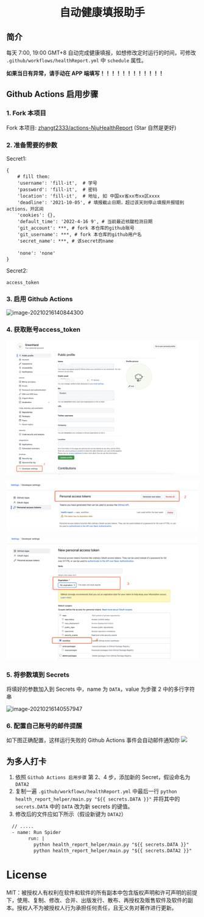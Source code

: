 <div align="center">
<h1 align="center">自动健康填报助手</h1>
</div>

## 简介

每天 7:00, 19:00 GMT+8 自动完成健康填报，如想修改定时运行的时间，可修改 `.github/workflows/healthReport.yml` 中 `schedule` 属性。

**如果当日有异常，请手动在 APP 端填写！！！！！！！！！！！！**

## Github Actions 启用步骤

### 1. Fork 本项目

Fork 本项目: [zhangt2333/actions-NjuHealthReport](https://github.com/zhangt2333/actions-NjuHealthReport) (Star 自然是更好)

### 2. 准备需要的参数

Secret1:

```
{
    # fill them:
    'username': 'fill-it',  # 学号
    'password': 'fill-it',  # 密码
    'location': 'fill-it',  # 地址, 如 中国xx省xx市xx区xxxx
    'deadline': '2021-10-05', # 填报截止日期，超过该天则停止填报并报错到 actions，开区间
    'cookies': {},
    'default_time': '2022-4-16 9', # 当前最近核酸检测日期
    'git_account': ***, # fork 本仓库的github账号
    'git_username': ***, # fork 本仓库的github用户名
    'secret_name': ***, # 该secret的name

    'none': 'none'
}
```

Secret2:

```
access_token
```

### 3. 启用 Github Actions

![image-20210216140844300](README/image-20210216140844300.png)

### 4. 获取账号access_token

![1650092238798.png](image/README/1650092238798.png)

![1650092255000.png](image/README/1650092255000.png)

![1650092288673.png](image/README/1650092288673.png)

### 5. 将参数填到 Secrets

将填好的参数加入到 Secrets 中，name 为 `DATA`，value 为步骤 2 中的多行字符串

![image-20210216140557947](README/image-20210216140557947.png)

### 6. 配置自己账号的邮件提醒

如下图正确配置，这样运行失败的 Github Actions 事件会自动邮件通知你
![](README/img5.png)

## 为多人打卡

1. 依照 `Github Actions 启用步骤` 第 2、4 步，添加新的 Secret，假设命名为 `DATA2`
2. 复制一遍 `.github/workflows/healthReport.yml` 中最后一行 `python health_report_helper/main.py "${{ secrets.DATA }}"` 并将其中的 `secrets.DATA` 中的 `DATA` 改为新 secrets 的键值。
3. 修改后的文件应如下所示（假设新键为 `DATA2`）

```
  // .....
  - name: Run Spider
        run: |
          python health_report_helper/main.py "${{ secrets.DATA }}"
          python health_report_helper/main.py "${{ secrets.DATA2 }}"
```

# License

MIT：被授权人有权利在软件和软件的所有副本中包含版权声明和许可声明的前提下，使用、复制、修改、合并、出版发行、散布、再授权及贩售软件及软件的副本。授权人不为被授权人行为承担任何责任，且无义务对著作进行更新。
